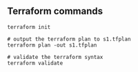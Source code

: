 ## Terraform commands

```
terraform init

# output the terraform plan to s1.tfplan
terraform plan -out s1.tfplan

# validate the terraform syntax
terraform validate

```
